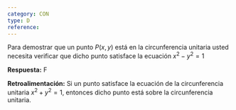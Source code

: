 ```yaml
---
category: CON
type: D
reference: 
---
```


 Para demostrar que un punto $P(x,y)$ está en la circunferencia unitaria usted necesita verificar que dicho punto satisface la ecuación  $x^{2} - y^{2} = 1$ 

**Respuesta:** F

**Retroalimentación:**
Si un punto satisface la ecuación de la circunferencia unitaria $x^{2} + y^{2} = 1$, entonces dicho punto está sobre la circunferencia unitaria.

